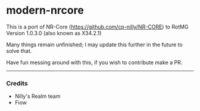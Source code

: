 # modern-nrcore

This is a port of NR-Core (https://github.com/cp-nilly/NR-CORE) to RotMG Version 1.0.3.0 (also known as X34.2.1)

Many things remain unfinished; I may update this further in the future to solve that.

Have fun messing around with this, if you wish to contribute make a PR.

---------------

### Credits
- Nilly's Realm team
- Fiow
